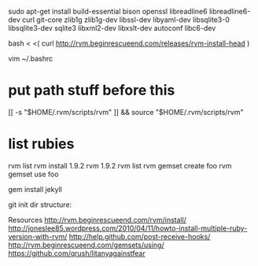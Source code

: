 sudo apt-get install build-essential bison openssl libreadline6 libreadline6-dev curl git-core zlib1g zlib1g-dev libssl-dev libyaml-dev libsqlite3-0 libsqlite3-dev sqlite3 libxml2-dev libxslt-dev autoconf libc6-dev

bash < <( curl http://rvm.beginrescueend.com/releases/rvm-install-head )

vim ~/.bashrc
# put path stuff before this
[[ -s "$HOME/.rvm/scripts/rvm" ]] && source "$HOME/.rvm/scripts/rvm"

# list rubies
rvm list
rvm install 1.9.2
rvm 1.9.2
rvm list
rvm gemset create foo
rvm gemset use foo

gem install jekyll

git init
dir structure:

Resources
http://rvm.beginrescueend.com/rvm/install/
http://joneslee85.wordpress.com/2010/04/11/howto-install-multiple-ruby-version-with-rvm/
http://help.github.com/post-receive-hooks/
http://rvm.beginrescueend.com/gemsets/using/
https://github.com/qrush/litanyagainstfear
